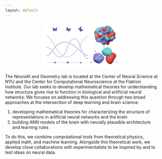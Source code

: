 ```yaml
---
layout: default
---
```


<p align="center">
<img src="assets/img/neural-manifolds.png" width="50%"> 
</p>

<div id="style-font">
The NeuroAI and Geometry lab is located at the Center of Neural Science at NYU and the Center for Computational Neuroscience at the Flatiron Institute. Our lab seeks to develop mathematical theories for understanding how structure gives rise to function in biological and artificial neural networks. We focuses on addressing this question through two broad approaches at the intersection of deep learning and brain science: 
</div>

<ol class="list-group">
<li id="style-font"> developing mathematical theories for characterizing the structure of representations in artificial neural networks and the brain </li>
<li id="style-font"> building ANN models of the brain with neurally plausible architecture and learning rules </li>
</ol>

<div id="style-font">To do this, we combine computational tools from theoretical physics, applied math, and machine learning. Alongside this theoretical work, we develop close collaborations with experimentalists to be inspired by and to test ideas on neural data.</div> 

